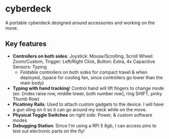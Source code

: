# cyberdeck

A portable cyberdeck designed around accessories and working on the move.

## Key features
* **Controllers on both sides**: Joystick: Mouse/Scrolling, Scroll Wheel: Zoom/Custom, Trigger: Left/Right Click, Button: Extra, 4x Capacitive Sensors: Typing
  * Foldable controllers on both sides for compact travel & when deployed, (space for cooling fan, since controllers go lower than the main body)
* **Typing with hand tracking**! Control hand will lift fingers to change mode (ex: [index raise row, middle lower, both number row], ring SHIFT, pinky Thumb Row)
* **Picatinny Rails**: Used to attach custom gadgets to the device. I will have a gun sling on it so it can go around my neck while on the move.
* **Physical Toggle Switches** on right side: Power, & custom software modes
* **Debugging Station**: Since I'm using a RPi 5 8gb, I can access pins to test out electronic parts on the fly!
